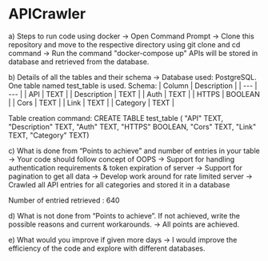 # APICrawler


a) Steps to run code using docker
 -> Open Command Prompt
 -> Clone this repository and move to the respective directory using git clone and cd command
 -> Run the command "docker-compose up"
APIs will be stored in database and retrieved from the database.

b) Details of all the tables and their schema
 -> Database used: PostgreSQL. One table named test_table is used. 
 Schema:
| Column      | Description |
| ---         | ---         |
| API         | TEXT        |
| Description | TEXT        |
| Auth        | TEXT        |
| HTTPS       | BOOLEAN     |
| Cors        | TEXT        |
| Link        | TEXT        |
| Category    | TEXT        |

Table creation command:
CREATE TABLE test_table ( "API" TEXT, "Description" TEXT, "Auth" TEXT, "HTTPS" BOOLEAN, "Cors" TEXT, "Link" TEXT, "Category" TEXT)

c) What is done from “Points to achieve” and number of entries in your table
 -> Your code should follow concept of OOPS
 -> Support for handling authentication requirements & token expiration of server
 -> Support for pagination to get all data
 -> Develop work around for rate limited server
 -> Crawled all API entries for all categories and stored it in a database
 
 Number of entried retrieved : 640

d) What is not done from “Points to achieve”. If not achieved, write the possible reasons and current workarounds.
 -> All points are achieved.
 
e) What would you improve if given more days
 -> I would improve the efficiency of the code and explore with different databases.
